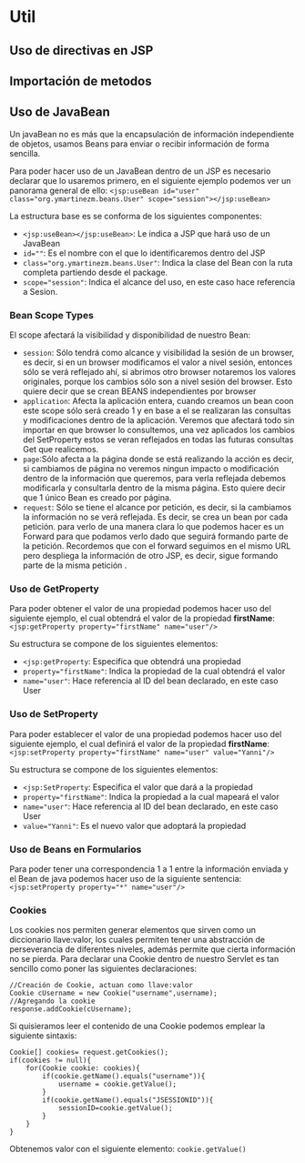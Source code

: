 # Util

## Uso de directivas en JSP


## Importación de metodos

## Uso de JavaBean

Un javaBean no es más que la encapsulación de información independiente de objetos, usamos Beans para enviar o recibir información de forma sencilla.

Para poder hacer uso de un JavaBean dentro de un JSP es necesario declarar que lo usaremos primero, en el siguiente ejemplo podemos ver un panorama general de ello:
`<jsp:useBean id="user" class="org.ymartinezm.beans.User" scope="session"></jsp:useBean>`

La estructura base es se conforma de los siguientes componentes:
* `<jsp:useBean></jsp:useBean>`: Le indica a JSP que hará uso de un JavaBean
* `id=""`: Es el nombre con el que lo identificaremos dentro del JSP
* `class="org.ymartinezm.beans.User"`: Indica la clase del Bean con la ruta completa partiendo desde el package.
* `scope="session"`: Indica el alcance del uso, en este caso hace referencia a Sesion.

### Bean Scope Types
El scope afectará la visibilidad y disponibilidad de nuestro Bean:

* `session`: Sólo tendrá como alcance y visibilidad la sesión de un browser, es decir, si en un browser modificamos el valor a nivel sesión, entonces sólo se verá reflejado ahí, si abrimos otro browser notaremos los valores originales, porque los cambios sólo son a nivel sesión del browser. Esto quiere decir que se crean BEANS independientes por browser
* `application`: Afecta la aplicación entera, cuando creamos un bean coon este scope sólo será creado 1 y en base a el se realizaran las consultas y modificaciones dentro de la aplicación. Veremos que afectará todo sin importar en que browser lo consultemos, una vez aplicados los cambios del SetProperty estos se veran reflejados en todas las futuras consultas Get que realicemos.
* `page`:Sólo afecta a la página donde se está realizando la acción es decir, si cambiamos de página no veremos ningun impacto o modificación dentro de la información que queremos, para verla reflejada debemos modificarla y consultarla dentro de la misma página. Esto quiere decir que 1 único Bean es creado por página.
* `request`: Sólo se tiene el alcance por petición, es decir, si la cambiamos la información no se verá reflejada. Es decir, se crea un bean por cada petición. para verlo de una manera clara lo que podemos hacer es un Forward para que podamos verlo dado que seguirá formando parte de la petición. Recordemos que con el forward seguimos en el mismo URL pero despliega la información de otro JSP, es decir, sigue formando parte de la misma petición .


### Uso de GetProperty
Para poder obtener el valor de una propiedad podemos hacer uso del siguiente ejemplo, el cual obtendrá el valor de la propiedad **firstName**:
`<jsp:getProperty property="firstName" name="user"/> `

Su estructura se compone de los siguientes elementos:
* `<jsp:getProperty`: Especifica que obtendrá una propiedad
* `property="firstName"`: Indica la propiedad de la cual obtendrá el valor
* `name="user"`: Hace referencia al ID del bean declarado, en este caso User

### Uso de SetProperty
Para poder establecer el valor de una propiedad podemos hacer uso del siguiente ejemplo, el cual definirá el valor de la propiedad **firstName**:
`<jsp:setProperty property="firstName" name="user" value="Yanni"/>`

Su estructura se compone de los siguientes elementos:
* `<jsp:SetProperty`: Especifica el valor que dará a la propiedad
* `property="firstName"`: Indica la propiedad a la cual mapeará el valor
* `name="user"`: Hace referencia al ID del bean declarado, en este caso User
* `value="Yanni"`: Es el nuevo valor que adoptará la propiedad

### Uso de Beans en Formularios

Para poder tener una correspondencia 1 a 1 entre la información enviada y el Bean de java podemos hacer uso de la siguiente sentencia:
`<jsp:setProperty property="*" name="user"/>`

### Cookies
Los cookies nos permiten generar elementos que sirven como un diccionario llave:valor, los cuales permiten tener una abstracción de perseverancia de diferentes niveles, además permite que cierta información no se pierda.
Para declarar una Cookie dentro de nuestro Servlet es tan sencillo como poner las siguientes declaraciones:

```
//Creación de Cookie, actuan como llave:valor
Cookie cUsername = new Cookie("username",username);
//Agregando la cookie
response.addCookie(cUsername);
```

Si quisieramos leer el contenido de una Cookie podemos emplear la siguiente sintaxis:
```
Cookie[] cookies= request.getCookies();
if(cookies != null){
    for(Cookie cookie: cookies){
        if(cookie.getName().equals("username")){
            username = cookie.getValue();
        }
        if(cookie.getName().equals("JSESSIONID")){
            sessionID=cookie.getValue();
        }
    }
}
```
Obtenemos valor con el siguiente elemento:
`cookie.getValue()`

